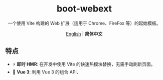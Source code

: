 <div align='center'>
  <h1>boot-webext</h1>
  <p>一个使用 Vite 构建的 Web 扩展（适用于 Chrome、FireFox 等）的起始模板。</p>
</div>

<div align='center'>
<a href="README.md">English</a> | <b>简体中文</b>
</div>


## 特点

- ⚡️ **即时 HMR**: 在开发中使用 Vite 的快速热模块替换，无需手动刷新页面。
- 🥝 **Vue 3**: 利用 Vue 3 的组合 API、<script setup> 语法等强大特性。
- 💬 **轻松通讯**: 通过 webext-bridge 和 VueUse 存储无缝通信。
- 🌈 **UnoCSS**: 利用即时按需加载的原子 CSS 引擎 UnoCSS 进行高效的组件样式设计。
- 📜 **中文字体预设**: 包含中文字体预设 🇨🇳
- 🦾 **TypeScript**: 集成 TypeScript 实现类型安全，提升开发体验。
- 📦 **自动导入组件**: 自动导入组件，使开发流程更加顺畅。
- 🌟 **图标**: 直接从任何图标集中访问图标，增强设计流程。
- 🖥 **内容脚本**: 在内容脚本中也能充分发挥 Vue 的威力。
- 🌍 **Web 扩展**: 开发适用于 Chrome、FireFox 等多个浏览器的同构扩展。
- 📃 **带有完整类型支持的动态 manifest.json**: 灵活编写 manifest.json，拥有完整的类型支持。

### 编码风格

- [@kirklin/eslint-config](https://github.com/kirklin/eslint-config)

### 推荐的 IDE 设置

- 🌪️ [WebStorm](https://www.jetbrains.com/webstorm/)
- 💻 [VSCode](https://code.visualstudio.com/)
- 💡 [Volar](https://marketplace.visualstudio.com/items?itemName=johnsoncodehk.volar)


## 快来试试吧！！

### GitHub 模板

[使用这个模板创建仓库](https://github.com/kirklin/boot-webext/generate).

### 克隆到本地

```bash
npx degit kirklin/boot-webext my-webext
cd my-webext
pnpm i
```

## 使用

### 开发

只需要执行以下命令，安装依赖后，你就可以开始开发你的扩展了。

```bash
pnpm run dev
```

### 构建

构建该应用只需要执行以下命令

```bash
pnpm run build
```

然后你会看到用于发布的 `dist` 文件夹被生成。

